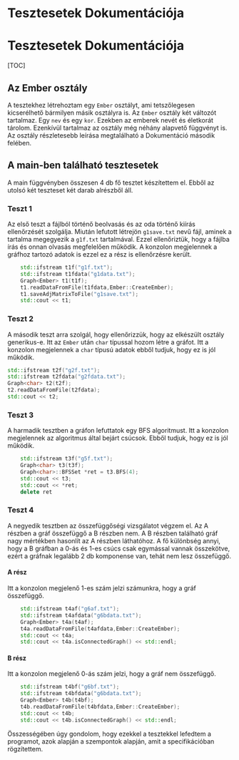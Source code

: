 # Tesztesetek Dokumentációja
# Tesztesetek Dokumentációja

[TOC]

## Az Ember osztály

A tesztekhez létrehoztam egy `Ember` osztályt, ami tetszőlegesen kicserélhető bármilyen másik osztályra is. Az `Ember` osztály két változót tartalmaz.  Egy `nev` és egy `kor`. Ezekben az emberek nevét és életkorát tárolom. Ezenkívül tartalmaz az osztály még néhány alapvető függvényt is. Az osztály részletesebb leírása megtalálható a Dokumentáció második felében.

## A main-ben található tesztesetek

A main függvényben összesen 4 db fő tesztet készítettem el. Ebből az utolsó két teszteset  két darab alrészből áll.

### Teszt 1

Az első teszt a fájlból történő beolvasás és az oda történő kiírás ellenőrzését szolgálja. Miután lefutott létrejön `g1save.txt` nevű fájl, aminek a tartalma megegyezik a `g1f.txt` tartalmával.  Ezzel ellenőriztük, hogy a fájlba írás és onnan olvasás megfelelően működik. A konzolon megjelennek a gráfhoz tartozó adatok is ezzel ez a rész is ellenőrzésre került.

```c++
    std::ifstream t1f("g1f.txt");
    std::ifstream t1fdata("g1data.txt");
    Graph<Ember> t1(t1f);
    t1.readDataFromFile(t1fdata,Ember::CreateEmber);
    t1.saveAdjMatrixToFile("g1save.txt");
    std::cout << t1;
```

### Teszt 2

A második teszt arra szolgál, hogy ellenőrizzük, hogy az elkészült osztály generikus-e. Itt az `Ember` után `char` típussal hozom létre a gráfot. Itt a konzolon megjelennek a `char` típusú adatok ebből tudjuk, hogy ez is jól működik.

```cpp
std::ifstream t2f("g2f.txt");
std::ifstream t2fdata("g2fdata.txt");
Graph<char> t2(t2f);
t2.readDataFromFile(t2fdata);
std::cout << t2;
```

### Teszt 3

A harmadik tesztben a gráfon lefuttatok egy BFS algoritmust. Itt a konzolon megjelennek az algoritmus által bejárt csúcsok. Ebből tudjuk, hogy ez is jól működik.

```cpp
    std::ifstream t3f("g5f.txt");
    Graph<char> t3(t3f);
    Graph<char>::BFSSet *ret = t3.BFS(4);
    std::cout << t3;
    std::cout << *ret;
    delete ret
```



### Teszt 4

A negyedik tesztben az összefüggőségi vizsgálatot végzem el. Az A részben a gráf összefüggő a B részben nem. A B részben található gráf nagy mértékben hasonlít az A részben láthatóhoz. A fő különbség annyi, hogy a B gráfban a 0-ás és 1-es csúcs csak egymással vannak összekötve, ezért a gráfnak legalább 2 db komponense van, tehát nem lesz összefüggő.

#### A rész

Itt a konzolon megjelenő 1-es szám jelzi számunkra, hogy a gráf összefüggő.

```cpp
    std::ifstream t4af("g6af.txt");
    std::ifstream t4afdata("g6bdata.txt");
    Graph<Ember> t4a(t4af);
    t4a.readDataFromFile(t4afdata,Ember::CreateEmber);
    std::cout << t4a;
    std::cout << t4a.isConnectedGraph() << std::endl;
```



#### B rész

Itt a konzolon megjelenő 0-ás szám jelzi, hogy a gráf nem összefüggő. 

```cpp
    std::ifstream t4bf("g6bf.txt");
    std::ifstream t4bfdata("g6bdata.txt");
    Graph<Ember> t4b(t4bf);
    t4b.readDataFromFile(t4bfdata,Ember::CreateEmber);
    std::cout << t4b;
    std::cout << t4b.isConnectedGraph() << std::endl;
```

Összességében úgy gondolom, hogy ezekkel a tesztekkel lefedtem a programot, azok alapján a szempontok alapján, amit a specifikációban rögzítettem. 